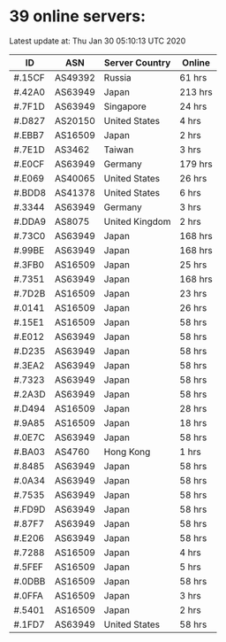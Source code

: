 # 39 online servers:

Latest update at: Thu Jan 30 05:10:13 UTC 2020

| ID | ASN | Server Country | Online |
| -- | --- | -------------- | ------ |
| #.15CF | AS49392 | Russia | 61 hrs |
| #.42A0 | AS63949 | Japan | 213 hrs |
| #.7F1D | AS63949 | Singapore | 24 hrs |
| #.D827 | AS20150 | United States | 4 hrs |
| #.EBB7 | AS16509 | Japan | 2 hrs |
| #.7E1D | AS3462 | Taiwan | 3 hrs |
| #.E0CF | AS63949 | Germany | 179 hrs |
| #.E069 | AS40065 | United States | 26 hrs |
| #.BDD8 | AS41378 | United States | 6 hrs |
| #.3344 | AS63949 | Germany | 3 hrs |
| #.DDA9 | AS8075 | United Kingdom | 2 hrs |
| #.73C0 | AS63949 | Japan | 168 hrs |
| #.99BE | AS63949 | Japan | 168 hrs |
| #.3FB0 | AS16509 | Japan | 25 hrs |
| #.7351 | AS63949 | Japan | 168 hrs |
| #.7D2B | AS16509 | Japan | 23 hrs |
| #.0141 | AS16509 | Japan | 26 hrs |
| #.15E1 | AS16509 | Japan | 58 hrs |
| #.E012 | AS63949 | Japan | 58 hrs |
| #.D235 | AS63949 | Japan | 58 hrs |
| #.3EA2 | AS63949 | Japan | 58 hrs |
| #.7323 | AS63949 | Japan | 58 hrs |
| #.2A3D | AS63949 | Japan | 58 hrs |
| #.D494 | AS16509 | Japan | 28 hrs |
| #.9A85 | AS16509 | Japan | 18 hrs |
| #.0E7C | AS63949 | Japan | 58 hrs |
| #.BA03 | AS4760 | Hong Kong | 1 hrs |
| #.8485 | AS63949 | Japan | 58 hrs |
| #.0A34 | AS63949 | Japan | 58 hrs |
| #.7535 | AS63949 | Japan | 58 hrs |
| #.FD9D | AS63949 | Japan | 58 hrs |
| #.87F7 | AS63949 | Japan | 58 hrs |
| #.E206 | AS63949 | Japan | 58 hrs |
| #.7288 | AS16509 | Japan | 4 hrs |
| #.5FEF | AS16509 | Japan | 5 hrs |
| #.0DBB | AS16509 | Japan | 58 hrs |
| #.0FFA | AS16509 | Japan | 3 hrs |
| #.5401 | AS16509 | Japan | 2 hrs |
| #.1FD7 | AS63949 | United States | 58 hrs |

